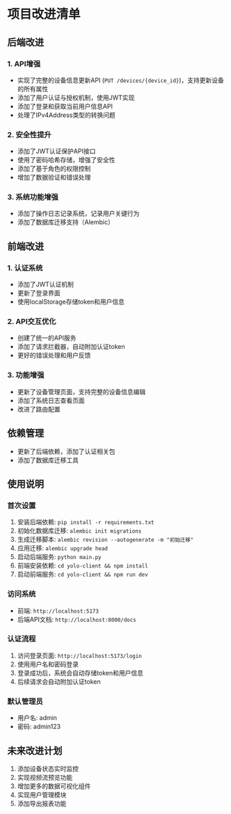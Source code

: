 # 项目改进清单

## 后端改进

### 1. API增强
- 实现了完整的设备信息更新API (`PUT /devices/{device_id}`)，支持更新设备的所有属性
- 添加了用户认证与授权机制，使用JWT实现
- 添加了登录和获取当前用户信息API
- 处理了IPv4Address类型的转换问题

### 2. 安全性提升
- 添加了JWT认证保护API接口
- 使用了密码哈希存储，增强了安全性
- 添加了基于角色的权限控制
- 增加了数据验证和错误处理

### 3. 系统功能增强
- 添加了操作日志记录系统，记录用户关键行为
- 添加了数据库迁移支持（Alembic）

## 前端改进

### 1. 认证系统
- 添加了JWT认证机制
- 更新了登录界面
- 使用localStorage存储token和用户信息

### 2. API交互优化
- 创建了统一的API服务
- 添加了请求拦截器，自动附加认证token
- 更好的错误处理和用户反馈

### 3. 功能增强
- 更新了设备管理页面，支持完整的设备信息编辑
- 添加了系统日志查看页面
- 改进了路由配置

## 依赖管理
- 更新了后端依赖，添加了认证相关包
- 添加了数据库迁移工具

## 使用说明

### 首次设置
1. 安装后端依赖: `pip install -r requirements.txt`
2. 初始化数据库迁移: `alembic init migrations`
3. 生成迁移脚本: `alembic revision --autogenerate -m "初始迁移"`
4. 应用迁移: `alembic upgrade head`
5. 启动后端服务: `python main.py`
6. 前端安装依赖: `cd yolo-client && npm install`
7. 启动前端服务: `cd yolo-client && npm run dev`

### 访问系统
- 前端: `http://localhost:5173`
- 后端API文档: `http://localhost:8000/docs`

### 认证流程
1. 访问登录页面: `http://localhost:5173/login`
2. 使用用户名和密码登录
3. 登录成功后，系统会自动存储token和用户信息
4. 后续请求会自动附加认证token

### 默认管理员
- 用户名: admin
- 密码: admin123

## 未来改进计划
1. 添加设备状态实时监控
2. 实现视频流预览功能
3. 增加更多的数据可视化组件
4. 实现用户管理模块
5. 添加导出报表功能 